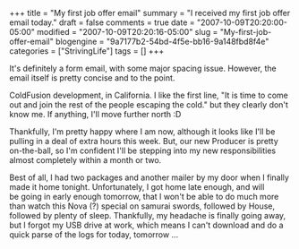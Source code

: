 +++
title = "My first job offer email"
summary = "I received my first job offer email today."
draft = false
comments = true
date = "2007-10-09T20:20:00-05:00"
modified = "2007-10-09T20:20:16-05:00"
slug = "My-first-job-offer-email"
blogengine = "9a7177b2-54bd-4f5e-bb16-9a148fbd8f4e"
categories = ["StrivingLife"]
tags = []
+++

<p>
It&#39;s definitely a form email, with some major spacing issue. However, the email itself is pretty concise and to the point.
</p>
<p>
ColdFusion development, in California. I like the first line, &quot;<span>It is time to come out and join the rest of the people escaping the cold.</span>&quot; but they clearly don&#39;t know me. If anything, I&#39;ll move further north :D
</p>
<p>
Thankfully, I&#39;m pretty happy where I am now, although it looks like I&#39;ll be pulling in a deal of extra hours this week. But, our new Producer is pretty on-the-ball, so I&#39;m confident I&#39;ll be stepping into my new responsibilities almost completely within a month or two.
</p>
<p>
Best of all, I had two packages and another mailer by my door when I finally made it home tonight. Unfortunately, I got home late enough, and will be&nbsp;going in early enough tomorrow,&nbsp;that I won&#39;t be able to do much more than watch this Nova (?) special on samurai swords, followed by House, followed by plenty of sleep. Thankfully, my headache is finally going away, but I forgot my USB drive at work, which means I can&#39;t download and do a quick parse of the logs for today, tomorrow ...
</p>

